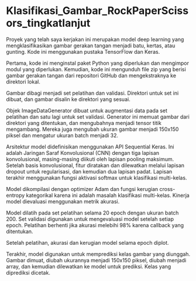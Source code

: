 # Klasifikasi_Gambar_RockPaperScissors_tingkatlanjut
Proyek yang telah saya kerjakan ini merupakan model deep learning yang mengklasifikasikan gambar gerakan tangan menjadi batu, kertas, atau gunting. Kode ini menggunakan pustaka TensorFlow dan Keras.

Pertama, kode ini menginstal paket Python yang diperlukan dan mengimpor modul yang diperlukan. Kemudian, kode ini mengunduh file zip yang berisi gambar gerakan tangan dari repositori GitHub dan mengekstraknya ke direktori lokal.

Gambar dibagi menjadi set pelatihan dan validasi. Direktori untuk set ini dibuat, dan gambar disalin ke direktori yang sesuai.

Objek ImageDataGenerator dibuat untuk augmentasi data pada set pelatihan dan satu lagi untuk set validasi. Generator ini memuat gambar dari direktori yang ditentukan, dan mengubahnya menjadi tensor titik mengambang. 
Mereka juga mengubah ukuran gambar menjadi 150x150 piksel dan mengatur ukuran batch menjadi 32.

Arsitektur model didefinisikan menggunakan API Sequential Keras. Ini adalah Jaringan Saraf Konvolusional (CNN) dengan tiga lapisan konvolusional, masing-masing diikuti oleh lapisan pooling maksimum. 
Setelah basis konvolusional, fitur diratakan dan dilewatkan melalui lapisan dropout untuk regularisasi, dan kemudian dua lapisan padat. Lapisan terakhir menggunakan fungsi aktivasi softmax untuk klasifikasi multi-kelas.

Model dikompilasi dengan optimizer Adam dan fungsi kerugian cross-entropy kategorikal karena ini adalah masalah klasifikasi multi-kelas. Kinerja model dievaluasi menggunakan metrik akurasi.

Model dilatih pada set pelatihan selama 20 epoch dengan ukuran batch 200. Set validasi digunakan untuk mengevaluasi model setelah setiap epoch. Pelatihan berhenti jika akurasi melebihi 98% karena callback yang ditentukan.

Setelah pelatihan, akurasi dan kerugian model selama epoch diplot.

Terakhir, model digunakan untuk memprediksi kelas gambar yang diunggah. Gambar dimuat, diubah ukurannya menjadi 150x150 piksel, diubah menjadi array, dan kemudian dilewatkan ke model untuk prediksi. Kelas yang diprediksi dicetak.
